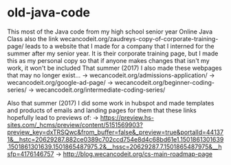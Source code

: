 # old-java-code
This most of the Java code from my high school senior year Online Java Class
also the link wecancodeit.org/zaudreys-copy-of-corporate-training-page/ leads to a website that I made for a company that I interned for the summer after my senior year.  It is their corporate training page, but I made this as my personal copy so that if anyone makes changes that isn't my work, it won't be included
That summer (2017) I also made these webpages that may no longer exist...
-> wecancodeit.org/admissions-application/
-> wecancodeit.org/google-ad-page/
-> wecancodeit.org/beginner-coding-series/
-> wecancodeit.org/intermediate-coding-series/

Also that summer (2017) I did some work in hubspot and made templates and products of emails and landing pages for them that these links hopefully lead to previews of:
-> https://preview.hs-sites.com/_hcms/preview/content/5151569903?preview_key=dxTRSQwc&from_buffer=false&_preview=true&portalId=441371&__hstc=20629287.882ce0389c702ccd754e8d4c68bd61e1.1501861301639.1501861301639.1501865487975.2&__hssc=20629287.7.1501865487975&__hsfp=4176146757
-> http://blog.wecancodeit.org/cs-main-roadmap-page
